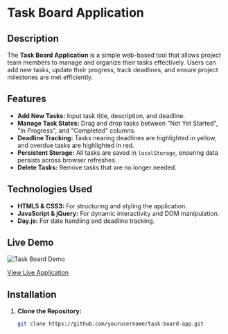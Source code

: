 # Task Board Application

## Description

The **Task Board Application** is a simple web-based tool that allows project team members to manage and organize their tasks effectively. Users can add new tasks, update their progress, track deadlines, and ensure project milestones are met efficiently.

## Features

- **Add New Tasks:** Input task title, description, and deadline.
- **Manage Task States:** Drag and drop tasks between "Not Yet Started", "In Progress", and "Completed" columns.
- **Deadline Tracking:** Tasks nearing deadlines are highlighted in yellow, and overdue tasks are highlighted in red.
- **Persistent Storage:** All tasks are saved in `localStorage`, ensuring data persists across browser refreshes.
- **Delete Tasks:** Remove tasks that are no longer needed.

## Technologies Used

- **HTML5 & CSS3:** For structuring and styling the application.
- **JavaScript & jQuery:** For dynamic interactivity and DOM manipulation.
- **Day.js:** For date handling and deadline tracking.

## Live Demo

![Task Board Demo](./assets/images/demo.gif)

[View Live Application](https://your-deployed-app-url.com)

## Installation

1. **Clone the Repository:**

   ```bash
   git clone https://github.com/yourusername/task-board-app.git
